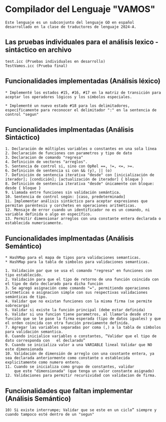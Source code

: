 # Compilador del Lenguaje "VAMOS"

    Este lenguaje es un subconjunto del lenguaje GO en español desarrollado en la clase de traductores de lenguaje 2024-A.

## Las pruebas individuales para el análisis lexico - sintáctico en archivo

    test.icc (Pruebas individuales en desarrollo)
    TestVamos.icc (Prueba final)

## Funcionalidades implementadas (Análisis léxico)

    * Implementé los estados #15, #16, #17 en la matriz de transición para aceptar los operadores lógicos y los símbolos especiales.

    * Implementé un nuevo estado #18 para los delimitadores, específicamente para reconocer el delimitador ":" en la sentencia de control "segun"

## Funcionalidades implmentadas (Análisis Sintáctico)

    1. Declaración de múltiples variables o constantes en una sola línea
    2. Declaración de funciones con parametros y tipo de dato
    3. Declaracion de comando "regresa"
    4. Definición de vectores "arreglos".
    5. Sentencia de control si, sino con OpRel ==, !=, <=, >=. 
    6. Definición de sentencia si con && (y), || (o)
    7. Definición de sentencia iterativa "desde" con [inicialización de iterador]; [condición]; [actualización de iterador] { bloque }   
    8. Definición de sentencia iterativa "desde" únicamente con bloque: desde { bloque }
    9. Llamada entre funciones sin validación semántica.
    10. Sentencia de control según: [caso, predeterminado] 
    11. Implementar análisis sintáctico para aceptar expresiones que permitan paréntesis y corchetes en operaciones aritméticas.
    12. Mensaje de error cuando un identificador no es un comando, ni variable definida o algo en específico.
    13. Permitir dimensionar arreglos con una constante entera declarada o establecida numericamente.

## Funcionalidades implmentadas (Análisis Semántico)

    * HashMap para el mapa de tipos para validaciones semanticas.
    * HashMap para la tabla de simbolos para validaciones semanticas.

    1. Validación par que se usa el comando "regresa" en funciones con tipo establecido.
    2. Validación para que el tipo de retorno de una función coincida con el tipo de dato declarado para dicha función
    3. Se agregó asignación como comando "=", permitiendo operaciones aritmeticas o asignacion simple con sus respectivas validaciones semánticas de tipo.
    4. Validar que no existan funciones con la misma firma (se permite sobrecarga)
    5. Validar si existe la función principal (debe estar definida)
    6. Validar si una funcion tiene parametros, al llamarla desde otra función que se le pase la firma esperada (tipo de datos iguales) y que el orden coincida con otra función previamente definida. 
    7. Agregar las variables separadas por coma (,) a la tabla de símbolos para validación semantica.
    8. Cuando inicialice variables o constantes, “Validar que el tipo de dato corresponda con   el declarado”
    9. Cuando se inicializa valor a una VARIABLE lineal Validar que NO este dimensionada
    10. Validación de dimensión de arreglo con una cosntante entera, ya sea declarada anteriormente como constante o establecida explicitamente como numero entero.
    11. Cuando se inicializa como grupo de constantes, validar
        que este "dimensionada" (que tenga un valor constante asignado)
    12. Validaciones para permitir recursividad con validacion de firma.    
    
## Funcionalidades que faltan implementar (Análisis Semántico)

    10) Si existe interrumpe; Validar que se este en un ciclo” siempre y cuando tampoco esté dentro de un "segun"
